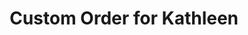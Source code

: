 ---
path: "/catalog/bundles/custom"
cover: "./outdoorPeek.jpg"
pic: "./outdoorPeek.jpg"
pic2: "./outdoorPeek.jpg"
pic3: "./outdoorPeek.jpg"
pic4: "./outdoorPeek.jpg"
# care: "/care/dummy.pdf"
title: "Custom Order for Kathleen"
scientificname: "Custom"
id: 8
type1: ""
type2: ""
catalog-section: "bundles"
tags: ['fairy garden', 'terrarium', 'hens-n-chicks', 'succulents', 'sempervivum', 'bundles']
primarycolor: ""
stresscolors: ""
bloomcolor: ""
petsafe: ""
temperature: ""
seasonality: ""
inventory: 15
sku: "sku_H7jKpctKRxb0CU"
sku2: ""
# option1: "Plastic Nursery Pot"
option2: "Terra Cotta Pot"
price: 23.00
# price2: 39.99
available: 1
published: true
story: "Succulent Five Pack Bundle - Sempervivum Assortment"
---